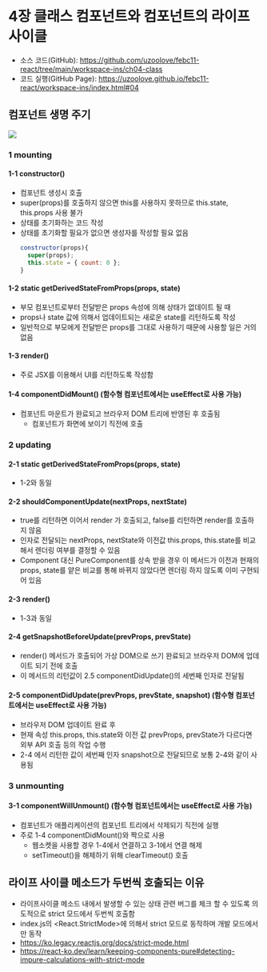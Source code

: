 # 4장 클래스 컴포넌트와 컴포넌트의 라이프 사이클
* 소스 코드(GitHub): <https://github.com/uzoolove/febc11-react/tree/main/workspace-ins/ch04-class>
* 코드 실행(GitHub Page): <https://uzoolove.github.io/febc11-react/workspace-ins/index.html#04>

## 컴포넌트 생명 주기

<img src="https://raw.githubusercontent.com/uzoolove/febc11-react/main/images/lifecycle.png">

### 1 mounting

#### 1-1 constructor()
* 컴포넌트 생성시 호출
* super(props)를 호출하지 않으면 this를 사용하지 못하므로 this.state, this.props 사용 불가
* 상태를 초기화하는 코드 작성
* 상태를 초기화할 필요가 없으면 생성자를 작성할 필요 없음
  ```js
  constructor(props){
    super(props);
    this.state = { count: 0 };
  }
  ```

#### 1-2 static getDerivedStateFromProps(props, state)
* 부모 컴포넌트로부터 전달받은 props 속성에 의해 상태가 없데이트 될 때
* props나 state 값에 의해서 업데이트되는 새로운 state를 리턴하도록 작성
* 일반적으로 부모에게 전달받은 props를 그대로 사용하기 때문에 사용할 일은 거의 없음

#### 1-3 render()
* 주로 JSX를 이용해서 UI를 리턴하도록 작성함

#### 1-4 componentDidMount() (함수형 컴포넌트에서는 useEffect로 사용 가능)
* 컴포넌트 마운트가 완료되고 브라우저 DOM 트리에 반영된 후 호출됨
  - 컴포넌트가 화면에 보이기 직전에 호출

### 2 updating

#### 2-1 static getDerivedStateFromProps(props, state)
* 1-2와 동일

#### 2-2 shouldComponentUpdate(nextProps, nextState)
* true를 리턴하면 이어서 render 가 호출되고, false를 리턴하면 render를 호출하지 않음
* 인자로 전달되는 nextProps, nextState와 이전값 this.props, this.state를 비교해서 렌더링 여부를 결정할 수 있음
* Component 대신 PureComponent를 상속 받을 경우 이 메서드가 이전과 현재의 props, state를 얕은 비교를 통해 바뀌지 않았다면 렌더링 하지 않도록 이미 구현되어 있음

#### 2-3 render()
* 1-3과 동일

#### 2-4 getSnapshotBeforeUpdate(prevProps, prevState)
* render() 메서드가 호출되어 가상 DOM으로 쓰기 완료되고 브라우저 DOM에 업데이트 되기 전에 호출
* 이 메서드의 리턴값이 2.5 componentDidUpdate()의 세번째 인자로 전달됨

#### 2-5 componentDidUpdate(prevProps, prevState, snapshot) (함수형 컴포넌트에서는 useEffect로 사용 가능)
* 브라우저 DOM 업데이트 완료 후
* 현재 속성 this.props, this.state와 이전 값 prevProps, prevState가 다르다면 외부 API 호출 등의 작업 수행
* 2-4 에서 리턴한 값이 세번째 인자 snapshot으로 전달되므로 보통 2-4와 같이 사용됨

### 3 unmounting

#### 3-1 componentWillUnmount() (함수형 컴포넌트에서는 useEffect로 사용 가능)
* 컴포넌트가 애플리케이션의 컴포넌트 트리에서 삭제되기 직전에 실행
* 주로 1-4 componentDidMount()와 짝으로 사용
  - 웹소켓을 사용할 경우 1-4에서 연결하고 3-1에서 연결 해제
  - setTimeout()을 해제하기 위해 clearTimeout() 호출

## 라이프 사이클 메소드가 두번씩 호출되는 이유
* 라이프사이클 메소드 내에서 발생할 수 있는 상태 관련 버그를 체크 할 수 있도록 의도적으로 strict 모드에서 두번씩 호출함
* index.js의 <React.StrictMode>에 의해서 strict 모드로 동작하며 개발 모드에서만 동작
* <https://ko.legacy.reactjs.org/docs/strict-mode.html>
* <https://react-ko.dev/learn/keeping-components-pure#detecting-impure-calculations-with-strict-mode>
